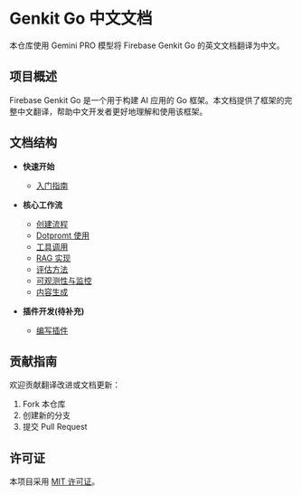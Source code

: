 # Genkit Go 中文文档

本仓库使用 Gemini PRO 模型将 Firebase Genkit Go 的英文文档翻译为中文。

## 项目概述

Firebase Genkit Go 是一个用于构建 AI 应用的 Go 框架。本文档提供了框架的完整中文翻译，帮助中文开发者更好地理解和使用该框架。

## 文档结构

- **快速开始**
  - [入门指南](start/start.md)

- **核心工作流**
  - [创建流程](workflow/Creating_flows.md)
  - [Dotpromt 使用](workflow/Dotpromt.md)  
  - [工具调用](workflow/Tool_calling.md)
  - [RAG 实现](workflow/RAG.md)
  - [评估方法](workflow/Evaluatiion.md)
  - [可观测性与监控](workflow/Observability_monitoring.md)
  - [内容生成](workflow/Generating_content.md)

- **插件开发(待补充)**
  - [编写插件](write_plugins/)

## 贡献指南

欢迎贡献翻译改进或文档更新：
1. Fork 本仓库
2. 创建新的分支
3. 提交 Pull Request

## 许可证

本项目采用 [MIT 许可证](LICENSE)。
